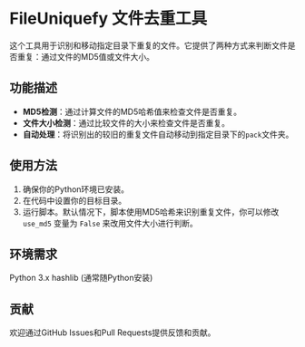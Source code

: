 # FileUniquefy 文件去重工具

这个工具用于识别和移动指定目录下重复的文件。它提供了两种方式来判断文件是否重复：通过文件的MD5值或文件大小。

## 功能描述

- **MD5检测**：通过计算文件的MD5哈希值来检查文件是否重复。
- **文件大小检测**：通过比较文件的大小来检查文件是否重复。
- **自动处理**：将识别出的较旧的重复文件自动移动到指定目录下的`pack`文件夹。

## 使用方法

1. 确保你的Python环境已安装。
3. 在代码中设置你的目标目录。
4. 运行脚本。默认情况下，脚本使用MD5哈希来识别重复文件，你可以修改 `use_md5` 变量为 `False` 来改用文件大小进行判断。

## 环境需求
Python 3.x
hashlib (通常随Python安装)

## 贡献
欢迎通过GitHub Issues和Pull Requests提供反馈和贡献。